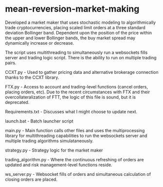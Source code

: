 # mean-reversion-market-making

Developed a market maker that uses stochastic modeling to algorithmically trade cryptocurrencies, placing scaled limit orders at a three standard deviation Bollinger band. Dependent upon the position of the price within the upper and lower Bollinger bands, the buy market spread may dynamically increase or decrease.

The script uses multithreading to simultaneously run a websockets fills server and trading logic script. There is the ability to run on multiple trading pairs.


CCXT.py - Used to gather pricing data and alternative brokerage connection thanks to the CCXT library.

FTX.py - Access to account and trading-level functions (cancel orders, placing orders, etc). Due to the recent circumstances with FTX and their overcollateralization of FTT, the logic of this file is sound, but it is deprecated.

Requirements.txt - Discusses what I might choose to update next.

launch.bat - Batch launcher script

main.py - Main function calls other files and uses the multiprocessing library for multithreading capabilities to run the websockets server and multiple trading algorithms simulataneously.

strategy.py - Strategy logic for the market maker

trading_algorithm.py - Where the continuous refreshing of orders are updated and risk management-level functions reside.

ws_server.py - Websocket fills of orders and simultaneous calculation of closing orders are placed.
